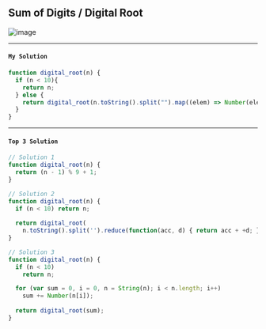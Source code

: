 ## Sum of Digits / Digital Root
![image](https://user-images.githubusercontent.com/99033220/173479930-888c7a68-be9d-41c5-9efd-4bdc8b74a4c4.png)

---
#### `My Solution`
```JavaScript
function digital_root(n) {
  if (n < 10){
    return n;
  } else {
    return digital_root(n.toString().split("").map((elem) => Number(elem)).reduce((acc, cur) => acc + cur));
  }
}
```
---
#### `Top 3 Solution`
```JavaScript
// Solution 1
function digital_root(n) {
  return (n - 1) % 9 + 1;
}

// Solution 2
function digital_root(n) {
  if (n < 10) return n;
  
  return digital_root(
    n.toString().split('').reduce(function(acc, d) { return acc + +d; }, 0));
}

// Solution 3
function digital_root(n) {
  if (n < 10)
    return n;

  for (var sum = 0, i = 0, n = String(n); i < n.length; i++)
    sum += Number(n[i]);
   
  return digital_root(sum);
}
```
